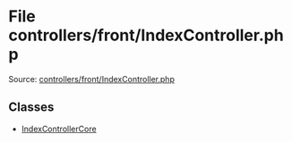 File controllers/front/IndexController.php
=========

Source: [controllers/front/IndexController.php](https://github.com/PrestaShop/PrestaShop/blob/1.6.0.14/controllers/front/IndexController.php)


Classes
-------

* [IndexControllerCore](class.IndexControllerCore.md)

